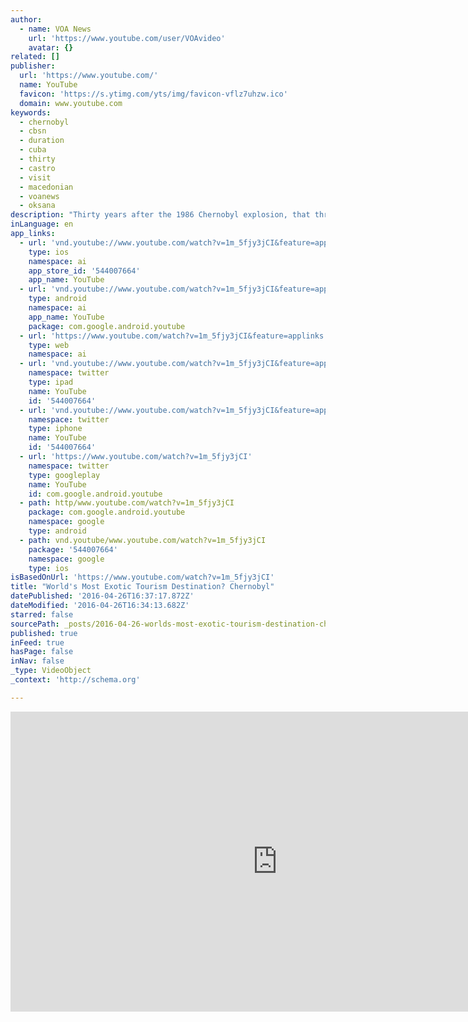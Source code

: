 ```yaml
---
author:
  - name: VOA News
    url: 'https://www.youtube.com/user/VOAvideo'
    avatar: {}
related: []
publisher:
  url: 'https://www.youtube.com/'
  name: YouTube
  favicon: 'https://s.ytimg.com/yts/img/favicon-vflz7uhzw.ico'
  domain: www.youtube.com
keywords:
  - chernobyl
  - cbsn
  - duration
  - cuba
  - thirty
  - castro
  - visit
  - macedonian
  - voanews
  - oksana
description: "Thirty years after the 1986 Chernobyl explosion, that threatened much of Europe with a radio acticve cloud, the site of the nuclear disaster has become a popular tourism attraction, especially for foreigners. VOA's Oksana Lihostova and Ruslan Deynychenko visited the Chernobyl Exclusion Zone recently to find out why people want to visit the site."
inLanguage: en
app_links:
  - url: 'vnd.youtube://www.youtube.com/watch?v=1m_5fjy3jCI&feature=applinks'
    type: ios
    namespace: ai
    app_store_id: '544007664'
    app_name: YouTube
  - url: 'vnd.youtube://www.youtube.com/watch?v=1m_5fjy3jCI&feature=applinks'
    type: android
    namespace: ai
    app_name: YouTube
    package: com.google.android.youtube
  - url: 'https://www.youtube.com/watch?v=1m_5fjy3jCI&feature=applinks'
    type: web
    namespace: ai
  - url: 'vnd.youtube://www.youtube.com/watch?v=1m_5fjy3jCI&feature=applinks'
    namespace: twitter
    type: ipad
    name: YouTube
    id: '544007664'
  - url: 'vnd.youtube://www.youtube.com/watch?v=1m_5fjy3jCI&feature=applinks'
    namespace: twitter
    type: iphone
    name: YouTube
    id: '544007664'
  - url: 'https://www.youtube.com/watch?v=1m_5fjy3jCI'
    namespace: twitter
    type: googleplay
    name: YouTube
    id: com.google.android.youtube
  - path: http/www.youtube.com/watch?v=1m_5fjy3jCI
    package: com.google.android.youtube
    namespace: google
    type: android
  - path: vnd.youtube/www.youtube.com/watch?v=1m_5fjy3jCI
    package: '544007664'
    namespace: google
    type: ios
isBasedOnUrl: 'https://www.youtube.com/watch?v=1m_5fjy3jCI'
title: "World's Most Exotic Tourism Destination? Chernobyl"
datePublished: '2016-04-26T16:37:17.872Z'
dateModified: '2016-04-26T16:34:13.682Z'
starred: false
sourcePath: _posts/2016-04-26-worlds-most-exotic-tourism-destination-chernobyl.md
published: true
inFeed: true
hasPage: false
inNav: false
_type: VideoObject
_context: 'http://schema.org'

---
```

<iframe src="https://cdn.embedly.com/widgets/media.html?src=https%3A%2F%2Fwww.youtube.com%2Fembed%2F1m_5fjy3jCI%3Ffeature%3Doembed&amp;url=https%3A%2F%2Fwww.youtube.com%2Fwatch%3Fv%3D1m_5fjy3jCI&amp;image=https%3A%2F%2Fi.ytimg.com%2Fvi%2F1m_5fjy3jCI%2Fhqdefault.jpg&amp;key=b7d04c9b404c499eba89ee7072e1c4f7&amp;type=text%2Fhtml&amp;schema=youtube" width="854" height="480" scrolling="no" frameborder="0" allowfullscreen="" style=""></iframe>